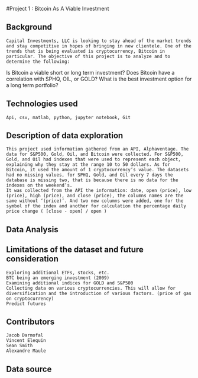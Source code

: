 #Project 1 : Bitcoin As A Viable Investment
	
## Background
	Capital Investments, LLC is looking to stay ahead of the market trends and stay competitive in hopes of bringing in new clientele. One of the trends that is being evaluated is cryptocurrency, Bitcoin in particular. The objective of this project is to analyze and to determine the following: 
Is Bitcoin a viable short or long term investment? 
Does Bitcoin have a correlation with SPHQ, OIL, or GOLD?
What is the best investment option for a long term portfolio?

## Technologies used
	Api, csv, matlab, python, jupyter notebook, Git

## Description of data exploration
	This project used information gathered from an API, Alphaventage. The data for S&P500, Gold, Oil, and Bitcoin were collected. For S&P500, Gold, and Oil had indexes that were used to represent each object, explaining why they stay at the range 10 to 50 dollars. As for Bitcoin, it used the amount of 1 cryptocurrency’s value. The datasets had no missing values, for SPHQ, Gold, and Oil every 7 days the database is missing two, that is because there is no data for the indexes on the weekend’s. 
	It was collected from the API the information: date, open (price), low (price), high (price), and close (price), the columns names are the same without ‘(price)’. And two new columns were added, one for the symbol of the index and another for calculation the percentage daily price change ( [close - open] / open )

## Data Analysis

## Limitations of the dataset and future consideration
	Exploring additional ETFs, stocks, etc.
	BTC being an emerging investment (2009) 
	Examining additional indices for GOLD and S&P500
	Collecting data on various cryptocurrencies. This will allow for diversification and the introduction of various factors. (price of gas on cryptocurrency)
	Predict futures 

## Contributors
	Jacob Darmofal
	Vincent Elequin
	Sean Smith
	Alexandre Maule
## Data source
